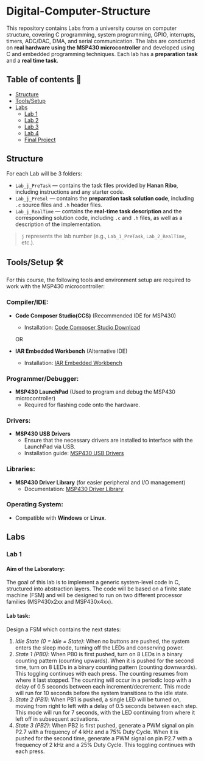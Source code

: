 # Digital-Computer-Structure
This repository contains Labs from a university course on computer structure, covering C programming, system programming, GPIO, interrupts, timers, ADC/DAC, DMA, and serial communication. The labs are conducted on **real hardware using the MSP430 microcontroller** and developed using C and embedded programming techniques.
Each lab has a **preparation task** and a **real time task**.

## Table of contents 🔗
- [Structure](#Structure)
- [Tools/Setup](#Tools/Setup)
- [Labs](#Labs)
    - [Lab 1](#1)
    - [Lab 2](#2)
    - [Lab 3](#3)
    - [Lab 4](#4)
    - [Final Project](#final-project)

 ## Structure
For each Lab will be 3 folders:
- `Lab_j_PreTask` — contains the task files provided by **Hanan Ribo**, including instructions and any starter code.
- `Lab_j_PreSol` — contains the **preparation task solution code**, including `.c` source files and `.h` header files.
- `Lab_j_RealTime` — contains the **real-time task description** and the corresponding solution code, including `.c` and `.h` files, as well as a description of the implementation.

> `j` represents the lab number (e.g., `Lab_1_PreTask`, `Lab_2_RealTime`, etc.).

## Tools/Setup 🛠️

For this course, the following tools and environment setup are required to work with the MSP430 microcontroller:

### Compiler/IDE:
- **Code Composer Studio(CCS)** (Recommended IDE for MSP430)
  - Installation: [Code Composer Studio Download](https://www.ti.com/tool/CCSTUDIO)
  
  OR

- **IAR Embedded Workbench** (Alternative IDE)
  - Installation: [IAR Embedded Workbench](https://www.iar.com/iar-embedded-workbench/)
  
### Programmer/Debugger:
- **MSP430 LaunchPad** (Used to program and debug the MSP430 microcontroller)
  - Required for flashing code onto the hardware.
  
### Drivers:
- **MSP430 USB Drivers**  
  - Ensure that the necessary drivers are installed to interface with the LaunchPad via USB.
  - Installation guide: [MSP430 USB Drivers](https://www.ti.com/tool/MSP430-USB-Debug-Interface)

### Libraries:
- **MSP430 Driver Library** (for easier peripheral and I/O management)
  - Documentation: [MSP430 Driver Library](https://www.ti.com/tool/MSP430-DRIVER-LIBRARY)

### Operating System:
- Compatible with **Windows** or **Linux**.

 ## Labs

 ### Lab 1
 #### Aim of the Laboratory:
The goal of this lab is to implement a generic system-level code in C, structured into abstraction layers. The code will be based on a finite state machine (FSM) and will be designed to run on two different processor families (MSP430x2xx and MSP430x4xx).
#### Lab task:
Design a FSM which contains the next states:
1. *Idle State (0 = Idle = State)*: When no buttons are pushed, the system enters the sleep mode, turning off the LEDs and conserving power.
2. *State 1 (PB0)*: When PB0 is first pushed, turn on 8 LEDs in a binary counting pattern (counting upwards). When it is pushed for the second time, turn on 8 LEDs in a binary counting pattern (counting downwards). This toggling continues with each press. The counting resumes from where it last stopped. The counting will occur in a periodic loop with a delay of 0.5 seconds between each increment/decrement. This mode will run for 10 seconds before the system transitions to the idle state.
3. *State 2 (PB1)*: When PB1 is pushed, a single LED will be turned on, moving from right to left with a delay of 0.5 seconds between each step. This mode will run for 7 seconds, with the LED continuing from where it left off in subsequent activations.
4. *State 3 (PB2)*: When PB2 is first pushed, generate a PWM signal on pin P2.7 with a frequency of 4 kHz and a 75% Duty Cycle. When it is pushed for the second time, generate a PWM signal on pin P2.7 with a frequency of 2 kHz and a 25% Duty Cycle. This toggling continues with each press.





